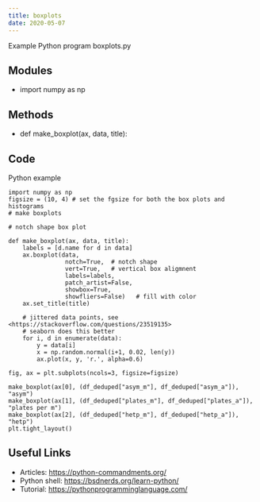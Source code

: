 ```yaml
---
title: boxplots
date: 2020-05-07
---
```

Example Python program boxplots.py

## Modules

* import numpy as np

## Methods

* def make_boxplot(ax, data, title):

## Code

Python example

    import numpy as np
    figsize = (10, 4) # set the fgsize for both the box plots and histograms
    # make boxplots
    
    # notch shape box plot
    
    def make_boxplot(ax, data, title):
        labels = [d.name for d in data]
        ax.boxplot(data,
                    notch=True,  # notch shape
                    vert=True,   # vertical box aligmnent
                    labels=labels,
                    patch_artist=False,
                    showbox=True,
                    showfliers=False)   # fill with color
        ax.set_title(title)
        
        # jittered data points, see <https://stackoverflow.com/questions/23519135>
        # seaborn does this better
        for i, d in enumerate(data):
            y = data[i]
            x = np.random.normal(i+1, 0.02, len(y))
            ax.plot(x, y, 'r.', alpha=0.6)
        
    fig, ax = plt.subplots(ncols=3, figsize=figsize)
    
    make_boxplot(ax[0], (df_deduped["asym_m"], df_deduped["asym_a"]), "asym")
    make_boxplot(ax[1], (df_deduped["plates_m"], df_deduped["plates_a"]), "plates per m")
    make_boxplot(ax[2], (df_deduped["hetp_m"], df_deduped["hetp_a"]), "hetp")
    plt.tight_layout()

## Useful Links

- Articles: https://python-commandments.org/
- Python shell: https://bsdnerds.org/learn-python/
- Tutorial: https://pythonprogramminglanguage.com/
